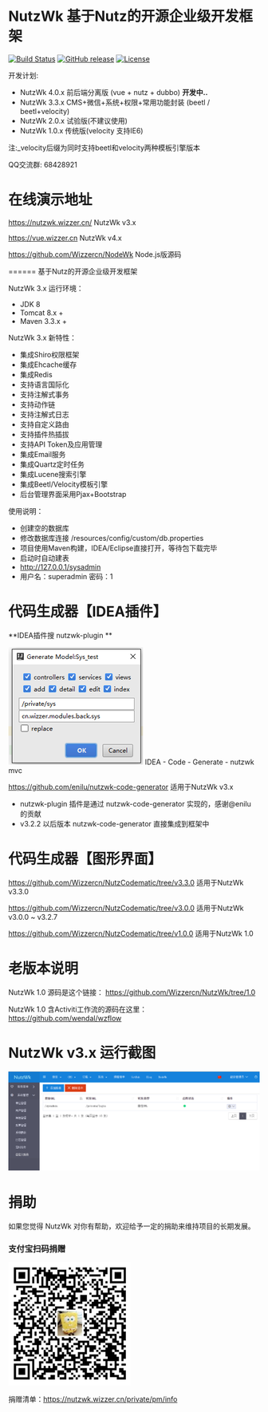 NutzWk 基于Nutz的开源企业级开发框架 
======

[![Build Status](https://travis-ci.org/Wizzercn/NutzWk.png?branch=bootstrap)](https://travis-ci.org/Wizzercn/NutzWk)
[![GitHub release](https://img.shields.io/github/release/Wizzercn/NutzWk.svg)](https://github.com/Wizzercn/NutzWk/releases)
[![License](https://img.shields.io/badge/license-Apache%202-4EB1BA.svg)](https://www.apache.org/licenses/LICENSE-2.0.html)

开发计划:

* NutzWk 4.0.x   前后端分离版 (vue + nutz + dubbo) **开发中..**
* NutzWk 3.3.x   CMS+微信+系统+权限+常用功能封装 (beetl / beetl+velocity)
* NutzWk 2.0.x   试验版(不建议使用)
* NutzWk 1.0.x   传统版(velocity 支持IE6)

注:_velocity后缀为同时支持beetl和velocity两种模板引擎版本  

QQ交流群: 68428921

在线演示地址
======
https://nutzwk.wizzer.cn/                 NutzWk v3.x

https://vue.wizzer.cn                     NutzWk v4.x

https://github.com/Wizzercn/NodeWk       Node.js版源码

======
基于Nutz的开源企业级开发框架

NutzWk 3.x 运行环境：
*   JDK 8
*   Tomcat 8.x +
*   Maven 3.3.x +

NutzWk 3.x 新特性：
*   集成Shiro权限框架
*   集成Ehcache缓存
*   集成Redis
*   支持语言国际化
*   支持注解式事务
*   支持动作链
*   支持注解式日志
*   支持自定义路由
*   支持插件热插拔
*   支持API Token及应用管理
*   集成Email服务
*   集成Quartz定时任务
*   集成Lucene搜索引擎
*   集成Beetl/Velocity模板引擎
*   后台管理界面采用Pjax+Bootstrap


使用说明：
*   创建空的数据库
*   修改数据库连接 /resources/config/custom/db.properties
*   项目使用Maven构建，IDEA/Eclipse直接打开，等待包下载完毕
*   启动时自动建表
*   http://127.0.0.1/sysadmin
*   用户名：superadmin  密码：1


代码生成器【IDEA插件】
======

**IDEA插件搜 nutzwk-plugin **

![IDEA插件截图](nutzwk_plugin.png)
IDEA - Code - Generate - nutzwk mvc

https://github.com/enilu/nutzwk-code-generator              适用于NutzWk v3.x

*  nutzwk-plugin 插件是通过 nutzwk-code-generator 实现的，感谢@enilu 的贡献
*  v3.2.2 以后版本 nutzwk-code-generator 直接集成到框架中

代码生成器【图形界面】
======

https://github.com/Wizzercn/NutzCodematic/tree/v3.3.0       适用于NutzWk v3.3.0

https://github.com/Wizzercn/NutzCodematic/tree/v3.0.0       适用于NutzWk v3.0.0 ~ v3.2.7

https://github.com/Wizzercn/NutzCodematic/tree/v1.0.0       适用于NutzWk 1.0

老版本说明
======

NutzWk 1.0 源码是这个链接： https://github.com/Wizzercn/NutzWk/tree/1.0

NutzWk 1.0 含Activiti工作流的源码在这里： https://github.com/wendal/wzflow

NutzWk v3.x 运行截图
======
![主界面截图](nutzwk_home.png)

捐助
======
如果您觉得 NutzWk 对你有帮助，欢迎给予一定的捐助来维持项目的长期发展。

### 支付宝扫码捐赠
![支付宝扫码捐赠](alipay.png)

捐赠清单：https://nutzwk.wizzer.cn/private/pm/info

